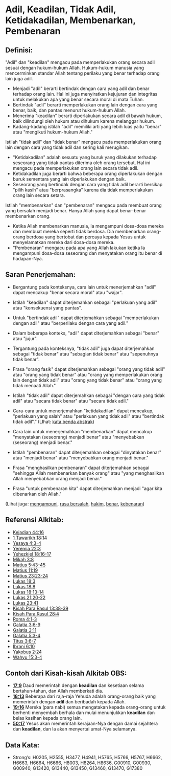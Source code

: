 # Adil, Keadilan, Tidak Adil, Ketidakadilan, Membenarkan, Pembenaran

## Definisi:

"Adil" dan "keadilan" mengacu pada memperlakukan orang secara adil sesuai dengan hukum-hukum Allah. Hukum-hukum manusia yang mencerminkan standar Allah tentang perilaku yang benar terhadap orang lain juga adil.

* Menjadi "adil" berarti bertindak dengan cara yang adil dan benar terhadap orang lain. Hal ini juga menyiratkan kejujuran dan integritas untuk melakukan apa yang benar secara moral di mata Tuhan.
* Bertindak "adil" berarti memperlakukan orang lain dengan cara yang benar, baik, dan pantas menurut hukum-hukum Allah.
* Menerima "keadilan" berarti diperlakukan secara adil di bawah hukum, baik dilindungi oleh hukum atau dihukum karena melanggar hukum.
* Kadang-kadang istilah "adil" memiliki arti yang lebih luas yaitu "benar" atau "mengikuti hukum-hukum Allah."

Istilah "tidak adil" dan "tidak benar" mengacu pada memperlakukan orang lain dengan cara yang tidak adil dan sering kali merugikan.

* "Ketidakadilan" adalah sesuatu yang buruk yang dilakukan terhadap seseorang yang tidak pantas diterima oleh orang tersebut. Hal ini mengacu pada memperlakukan orang lain secara tidak adil.
* Ketidakadilan juga berarti bahwa beberapa orang diperlakukan dengan buruk sementara yang lain diperlakukan dengan baik.
* Seseorang yang bertindak dengan cara yang tidak adil berarti bersikap "pilih kasih" atau "berprasangka" karena dia tidak memperlakukan orang lain secara setara.

Istilah "membenarkan" dan "pembenaran" mengacu pada membuat orang yang bersalah menjadi benar. Hanya Allah yang dapat benar-benar membenarkan orang.

* Ketika Allah membenarkan manusia, Ia mengampuni dosa-dosa mereka dan membuat mereka seperti tidak berdosa. Dia membenarkan orang-orang berdosa yang bertobat dan percaya kepada Yesus untuk menyelamatkan mereka dari dosa-dosa mereka.
* "Pembenaran" mengacu pada apa yang Allah lakukan ketika Ia mengampuni dosa-dosa seseorang dan menyatakan orang itu benar di hadapan-Nya.

## Saran Penerjemahan:

* Bergantung pada konteksnya, cara lain untuk menerjemahkan "adil" dapat mencakup "benar secara moral" atau "wajar".
* Istilah "keadilan" dapat diterjemahkan sebagai "perlakuan yang adil" atau "konsekuensi yang pantas".
* Untuk "bertindak adil" dapat diterjemahkan sebagai "memperlakukan dengan adil" atau "berperilaku dengan cara yang adil."
* Dalam beberapa konteks, "adil" dapat diterjemahkan sebagai "benar" atau "jujur".

* Tergantung pada konteksnya, "tidak adil" juga dapat diterjemahkan sebagai "tidak benar" atau "sebagian tidak benar" atau "sepenuhnya tidak benar".
* Frasa "orang fasik" dapat diterjemahkan sebagai "orang yang tidak adil" atau "orang yang tidak benar" atau "orang yang memperlakukan orang lain dengan tidak adil" atau "orang yang tidak benar" atau "orang yang tidak menaati Allah."
* Istilah "tidak adil" dapat diterjemahkan sebagai "dengan cara yang tidak adil" atau "secara tidak benar" atau "secara tidak adil."
* Cara-cara untuk menerjemahkan "ketidakadilan" dapat mencakup, "perlakuan yang salah" atau "perlakuan yang tidak adil" atau "bertindak tidak adil".” (LIhat: [kata benda abstrak](rc://en/ta/man/translate/figs-abstractnouns))

* Cara lain untuk menerjemahkan "membenarkan" dapat mencakup "menyatakan (seseorang) menjadi benar" atau "menyebabkan (seseorang) menjadi benar."
* Istilah "pembenaran" dapat diterjemahkan sebagai "dinyatakan benar" atau "menjadi benar" atau "menyebabkan orang menjadi benar."
* Frasa "menghasilkan pembenaran" dapat diterjemahkan sebagai "sehingga Allah membenarkan banyak orang" atau "yang menghasilkan Allah menyebabkan orang menjadi benar."
* Frasa "untuk pembenaran kita" dapat diterjemahkan menjadi "agar kita dibenarkan oleh Allah."

(Lihat juga: [mengampuni](../kt/forgive.md), [rasa bersalah](../kt/guilt.md), [hakim](../kt/judge.md), [benar](../kt/righteous.md), [kebenaran](../kt/righteous.md))

## Referensi Alkitab:

* [Kejadian 44:16](rc://en/tn/help/gen/44/16)
* [1 Tawarikh 18:14](rc://en/tn/help/1ch/18/14)
* [Yesaya 4:3-4](rc://en/tn/help/isa/04/03)
* [Yeremia 22:3](rc://en/tn/help/jer/22/03)
* [Yehezkiel 18:16-17](rc://en/tn/help/ezk/18/16)
* [Mikah 3:8](rc://en/tn/help/mic/03/8)
* [Matius 5:43-45](rc://en/tn/help/mat/05/43)
* [Matius 11:19](rc://en/tn/help/mat/11/19)
* [Matius 23:23-24](rc://en/tn/help/mat/23/23)
* [Lukas 18:3](rc://en/tn/help/luk/18/03)
* [Lukas 18:8](rc://en/tn/help/luk/18/08)
* [Lukas 18:13-14](rc://en/tn/help/luk/18/13)
* [Lukas 21:20-22](rc://en/tn/help/luk/21/20)
* [Lukas 23:41](rc://en/tn/help/luk/23/41)
* [Kisah Para Rasul 13:38-39](rc://en/tn/help/act/13/38)
* [Kisah Para Rasul 28:4](rc://en/tn/help/act/28/04)
* [Roma 4:1-3](rc://en/tn/help/rom/04/01)
* [Galatia 3:6-9](rc://en/tn/help/gal/03/06)
* [Galatia 3:11](rc://en/tn/help/gal/03/11)
* [Galatia 5:3-4](rc://en/tn/help/gal/05/03)
* [Titus 3:6-7](rc://en/tn/help/tit/03/06)
* [Ibrani 6:10](rc://en/tn/help/heb/06/10)
* [Yakobus 2:24](rc://en/tn/help/jas/02/24)
* [Wahyu 15:3-4](rc://en/tn/help/rev/15/03)

## Contoh dari Kisah-kisah Alkitab OBS:

* __[17:9](rc://en/tn/help/obs/17/09)__ Daud memerintah dengan __keadilan__ dan kesetiaan selama bertahun-tahun, dan Allah memberkati dia.
* __[18:13](rc://en/tn/help/obs/18/13)__ Beberapa dari raja-raja Yehuda adalah orang-orang baik yang memerintah dengan __adil__ dan beribadah kepada Allah.
* __[19:16](rc://en/tn/help/obs/19/16)__ Mereka (para nabi) semua mengatakan kepada orang-orang untuk berhenti menyembah berhala dan mulai menunjukkan __keadilan__ dan belas kasihan kepada orang lain.
* __[50:17](rc://en/tn/help/obs/50/17)__ Yesus akan memerintah kerajaan-Nya dengan damai sejahtera dan __keadilan__, dan Ia akan menyertai umat-Nya selamanya.

## Data Kata:

* Strong’s: H0205, H2555, H3477, H4941, H5765, H5766, H5767, H6662, H6663, H6664, H6666, H8003, H8264, H8636, G00910, G00930, G00940, G13420, G13440, G13450, G13460, G13470, G17380

